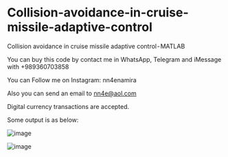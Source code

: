 # Collision-avoidance-in-cruise-missile-adaptive-control
Collision avoidance in cruise missile adaptive control - MATLAB

You can buy this code by contact me in WhatsApp, Telegram and iMessage with +989360703858

You can Follow me on Instagram: nn4enamira

Also you can send an email to nn4e@aol.com

Digital currency transactions are accepted.

Some output is as below:

![image](https://github.com/user-attachments/assets/585471dd-810b-4519-bc0c-5684e2f93c52)

![image](https://github.com/user-attachments/assets/d379a358-2931-4254-94b1-5c6b922c32a8)


